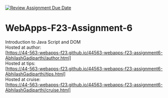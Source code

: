 [![Review Assignment Due Date](https://classroom.github.com/assets/deadline-readme-button-24ddc0f5d75046c5622901739e7c5dd533143b0c8e959d652212380cedb1ea36.svg)](https://classroom.github.com/a/b9NC0g7h)
# WebApps-F23-Assignment-6
Introduction to Java Script and DOM<br>
Hosted at author:<br> [https://44-563-webapps-f23.github.io/44563-webapps-f23-assignment6-AbhilashGadiparthi/author.html]<br>
Hosted at tips:<br> [https://44-563-webapps-f23.github.io/44563-webapps-f23-assignment6-AbhilashGadiparthi/tips.html]<br>
Hosted at cruise:<br> [https://44-563-webapps-f23.github.io/44563-webapps-f23-assignment6-AbhilashGadiparthi/cruise.html]
